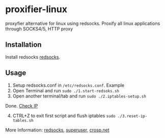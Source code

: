 # proxifier-linux
proxyfier alternative for linux using redsocks. Proxify all linux applications through SOCKS4/5, HTTP proxy

## Installation

Install redsocks  [redsocks](https://github.com/darkk/redsocks#packages).

## Usage

1. Setup redsocks.conf in `/etc/redsocks.conf`. Example
2. Open Terminal and run `sudo ./1.start-redsoks.sh`
3. Open another terminal/tab and run `sudo ./2.iptables-setup.sh`

Done. [Check IP](https://ifconfig.me/)

4. CTRL+Z to exit first script and flush iptables `sudo ./3.reset-ip-tables.sh`


More Information:  [redsocks](https://github.com/darkk/redsocks), [superuser](https://superuser.com/a/1402071), [crosp.net](https://crosp.net/blog/administration/install-configure-redsocks-proxy-centos-linux/)
